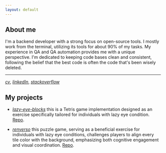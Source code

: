 ```yaml
---
layout: default
---
```


## About me
I'm a backend developer with a strong focus on open-source tools. I mostly work from the terminal, utilizing its tools for about 90% of my tasks. My experience in QA and QA automation provides me with a unique perspective. 
I'm dedicated to keeping code bases clean and consistent, following the belief that the best code is often the code that's been wisely deleted.

* * *

_[cv](./cv.html)_, _[linkedIn](https://www.linkedin.com/in/alexander-gurevich-6944a2162/)_, _[stackoverflow](https://stackoverflow.com/users/6482931/monsieur-merso)_

## My projects
* _[lazy-eye-blocks](https://leblocks.github.io/lazy-eye-blocks/)_ this is a Tetris game implementation designed as an exercise specifically tailored for individuals with lazy eye condition. [Repo](https://github.com/leblocks/lazy-eye-blocks).

* _[renverso](https://leblocks.github.io/renverso/)_ this puzzle game, serving as a beneficial exercise for individuals with lazy eye conditions, challenges players to align every tile color with the background, emphasizing both cognitive engagement and visual coordination. [Repo](https://github.com/leblocks/renverso).
